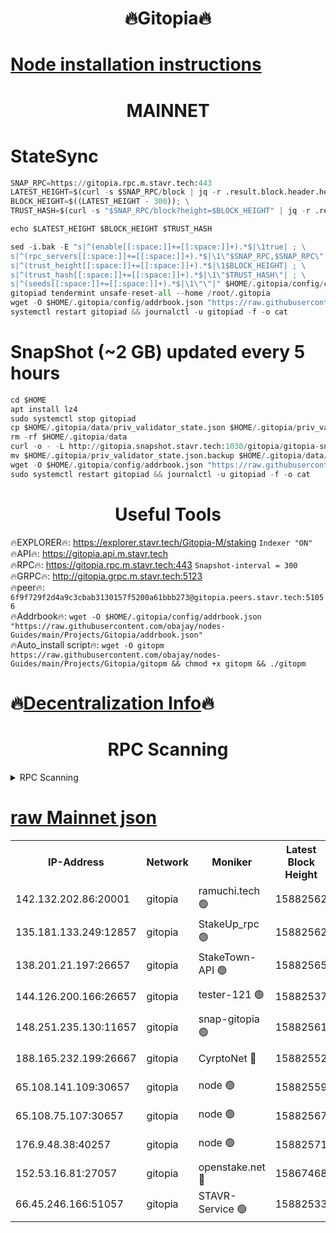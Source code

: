 <h1 align="center"> 🔥Gitopia🔥</h1>

[Node installation instructions](https://github.com/obajay/nodes-Guides/tree/main/Projects/Gitopia)
=

<h1 align="center"> MAINNET</h1>

# StateSync
```python
SNAP_RPC=https://gitopia.rpc.m.stavr.tech:443
LATEST_HEIGHT=$(curl -s $SNAP_RPC/block | jq -r .result.block.header.height); \
BLOCK_HEIGHT=$((LATEST_HEIGHT - 300)); \
TRUST_HASH=$(curl -s "$SNAP_RPC/block?height=$BLOCK_HEIGHT" | jq -r .result.block_id.hash)

echo $LATEST_HEIGHT $BLOCK_HEIGHT $TRUST_HASH

sed -i.bak -E "s|^(enable[[:space:]]+=[[:space:]]+).*$|\1true| ; \
s|^(rpc_servers[[:space:]]+=[[:space:]]+).*$|\1\"$SNAP_RPC,$SNAP_RPC\"| ; \
s|^(trust_height[[:space:]]+=[[:space:]]+).*$|\1$BLOCK_HEIGHT| ; \
s|^(trust_hash[[:space:]]+=[[:space:]]+).*$|\1\"$TRUST_HASH\"| ; \
s|^(seeds[[:space:]]+=[[:space:]]+).*$|\1\"\"|" $HOME/.gitopia/config/config.toml
gitopiad tendermint unsafe-reset-all --home /root/.gitopia
wget -O $HOME/.gitopia/config/addrbook.json "https://raw.githubusercontent.com/obajay/nodes-Guides/main/Projects/Gitopia/addrbook.json"
systemctl restart gitopiad && journalctl -u gitopiad -f -o cat
```
# SnapShot (~2 GB) updated every 5 hours
```python
cd $HOME
apt install lz4
sudo systemctl stop gitopiad
cp $HOME/.gitopia/data/priv_validator_state.json $HOME/.gitopia/priv_validator_state.json.backup
rm -rf $HOME/.gitopia/data
curl -o - -L http://gitopia.snapshot.stavr.tech:1030/gitopia/gitopia-snap.tar.lz4 | lz4 -c -d - | tar -x -C $HOME/.gitopia --strip-components 2
mv $HOME/.gitopia/priv_validator_state.json.backup $HOME/.gitopia/data/priv_validator_state.json
wget -O $HOME/.gitopia/config/addrbook.json "https://raw.githubusercontent.com/obajay/nodes-Guides/main/Projects/Gitopia/addrbook.json"
sudo systemctl restart gitopiad && journalctl -u gitopiad -f -o cat
```
 <h1 align="center"> Useful Tools</h1>

🔥EXPLORER🔥:      https://explorer.stavr.tech/Gitopia-M/staking  `Indexer "ON"` \
🔥API🔥: 			 		 https://gitopia.api.m.stavr.tech \
🔥RPC🔥:           https://gitopia.rpc.m.stavr.tech:443              `Snapshot-interval = 300` \
🔥GRPC🔥:          http://gitopia.grpc.m.stavr.tech:5123 \
🔥peer🔥:					 `6f9f729f2d4a9c3cbab3130157f5200a61bbb273@gitopia.peers.stavr.tech:51056` \
🔥Addrbook🔥:    ```wget -O $HOME/.gitopia/config/addrbook.json "https://raw.githubusercontent.com/obajay/nodes-Guides/main/Projects/Gitopia/addrbook.json"``` \
🔥Auto_install script🔥: ```wget -O gitopm https://raw.githubusercontent.com/obajay/nodes-Guides/main/Projects/Gitopia/gitopm && chmod +x gitopm && ./gitopm```

🔥[Decentralization Info](https://github.com/obajay/StateSync-snapshots/tree/main/Projects/Gitopia/Decentralization)🔥
=

<h1 align="center"> RPC Scanning</h1>

<details>
<summary>RPC Scanning</summary>

<h2 align="center"> We scan nodes in real time every 4 hours. And we provide the final result of RPC endpoints.
We cannot influence the operation of these nodes in any way. </h2>


```python
If Voting Power is higher than 0 --> then the Node is a validator of the network and may be subject to attack and be a potential threat to the chain.
```
```python
We marked such validators with a red symbol
```

</details>

[raw Mainnet json](https://rpc-check.gitopm.stavr.tech/gitopm/rpc-gitopm-result.json)
=

<table><tr><th>IP-Address</th><th>Network</th><th>Moniker</th><th>Latest Block Height</th><th>Earliest Block Height</th><th>Catching Up</th><th>Tx Index</th><th>Voting Power</th><th>Scan Time</th></tr><tr><td>142.132.202.86:20001</td><td>gitopia</td><td>ramuchi.tech 🟢</td><td>15882562</td><td>6548337</td><td>False</td><td>on</td><td>0</td><td>2024-03-25T06:00:27.707035363UTC</td></tr><tr><td>135.181.133.249:12857</td><td>gitopia</td><td>StakeUp_rpc 🟢</td><td>15882562</td><td>8010001</td><td>False</td><td>on</td><td>0</td><td>2024-03-25T06:00:28.050490092UTC</td></tr><tr><td>138.201.21.197:26657</td><td>gitopia</td><td>StakeTown-API 🟢</td><td>15882565</td><td>12733501</td><td>False</td><td>on</td><td>0</td><td>2024-03-25T06:00:32.451747653UTC</td></tr><tr><td>144.126.200.166:26657</td><td>gitopia</td><td>tester-121 🟢</td><td>15882537</td><td>12832814</td><td>False</td><td>off</td><td>0</td><td>2024-03-25T05:59:47.208906914UTC</td></tr><tr><td>148.251.235.130:11657</td><td>gitopia</td><td>snap-gitopia 🟢</td><td>15882561</td><td>14941501</td><td>False</td><td>on</td><td>0</td><td>2024-03-25T06:00:25.405490305UTC</td></tr><tr><td>188.165.232.199:26667</td><td>gitopia</td><td>CyrptoNet 🔴</td><td>15882552</td><td>15044042</td><td>False</td><td>off</td><td>18667</td><td>2024-03-25T06:00:12.452970838UTC</td></tr><tr><td>65.108.141.109:30657</td><td>gitopia</td><td>node 🟢</td><td>15882559</td><td>15095965</td><td>False</td><td>on</td><td>0</td><td>2024-03-25T06:00:23.114434939UTC</td></tr><tr><td>65.108.75.107:30657</td><td>gitopia</td><td>node 🟢</td><td>15882567</td><td>15146660</td><td>False</td><td>on</td><td>0</td><td>2024-03-25T06:00:34.813159311UTC</td></tr><tr><td>176.9.48.38:40257</td><td>gitopia</td><td>node 🟢</td><td>15882571</td><td>15437001</td><td>False</td><td>on</td><td>0</td><td>2024-03-25T06:00:41.156272041UTC</td></tr><tr><td>152.53.16.81:27057</td><td>gitopia</td><td>openstake.net 🔴</td><td>15867468</td><td>15603701</td><td>False</td><td>off</td><td>61705</td><td>2024-03-25T05:59:44.882441826UTC</td></tr><tr><td>66.45.246.166:51057</td><td>gitopia</td><td>STAVR-Service 🟢</td><td>15882533</td><td>15876001</td><td>False</td><td>on</td><td>0</td><td>2024-03-25T06:00:08.110737025UTC</td></tr></table>
